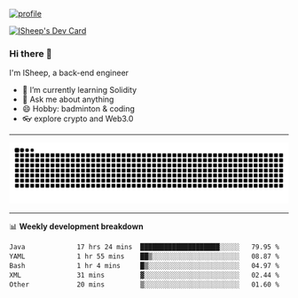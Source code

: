 [![profile](https://user-images.githubusercontent.com/54968314/208005045-e4b42f3b-833d-4242-bfcc-e764865553a2.svg)](https://www.calligrapher.ai/)

<a href="https://app.daily.dev/linziyang1106"><img src="https://api.daily.dev/devcards/v2/i4Spwx5Skx5FpTqWcwoit.png?r=kgx&type=wide" width="652" alt="ISheep's Dev Card"/></a>

### Hi there 🐏

I'm ISheep, a back-end engineer

- 🔭 I’m currently learning Solidity
- 💬 Ask me about anything
- 😄 Hobby: badminton & coding
- 👓 explore crypto and Web3.0

-------

![](https://raw.githubusercontent.com/ISheepp/ISheepp/output/github-contribution-grid-snake.svg)

-------

📊 **Weekly development breakdown**
<!--START_SECTION:waka-->

```txt
Java             17 hrs 24 mins  ████████████████████░░░░░   79.95 %
YAML             1 hr 55 mins    ██▒░░░░░░░░░░░░░░░░░░░░░░   08.87 %
Bash             1 hr 4 mins     █▒░░░░░░░░░░░░░░░░░░░░░░░   04.97 %
XML              31 mins         ▓░░░░░░░░░░░░░░░░░░░░░░░░   02.44 %
Other            20 mins         ▒░░░░░░░░░░░░░░░░░░░░░░░░   01.60 %
```

<!--END_SECTION:waka-->
